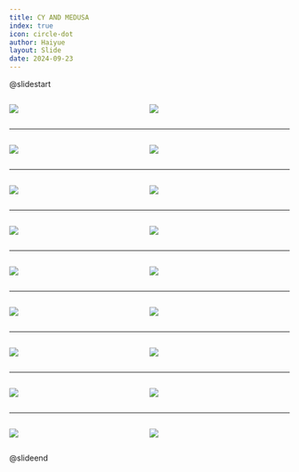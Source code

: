 ```yaml
---
title: CY AND MEDUSA
index: true
icon: circle-dot
author: Haiyue
layout: Slide
date: 2024-09-23
---
```

 
@slidestart

<div style="display:flex">
<div style="flex:1">

![](https://raw.githubusercontent.com/yclord/reading/refs/heads/master/english/Level-O/CY%20AND%20MEDUSA/001.webp)
</div>
<div style="flex:1">

![](https://raw.githubusercontent.com/yclord/reading/refs/heads/master/english/Level-O/CY%20AND%20MEDUSA/002.webp)
</div>
</div>

---

<div style="display:flex">
<div style="flex:1">

![](https://raw.githubusercontent.com/yclord/reading/refs/heads/master/english/Level-O/CY%20AND%20MEDUSA/003.webp)
</div>
<div style="flex:1">

![](https://raw.githubusercontent.com/yclord/reading/refs/heads/master/english/Level-O/CY%20AND%20MEDUSA/004.webp)
</div>
</div>

---

<div style="display:flex">
<div style="flex:1">

![](https://raw.githubusercontent.com/yclord/reading/refs/heads/master/english/Level-O/CY%20AND%20MEDUSA/005.webp)
</div>
<div style="flex:1">

![](https://raw.githubusercontent.com/yclord/reading/refs/heads/master/english/Level-O/CY%20AND%20MEDUSA/006.webp)
</div>
</div>

---

<div style="display:flex">
<div style="flex:1">

![](https://raw.githubusercontent.com/yclord/reading/refs/heads/master/english/Level-O/CY%20AND%20MEDUSA/007.webp)
</div>
<div style="flex:1">

![](https://raw.githubusercontent.com/yclord/reading/refs/heads/master/english/Level-O/CY%20AND%20MEDUSA/008.webp)
</div>
</div>

---

<div style="display:flex">
<div style="flex:1">

![](https://raw.githubusercontent.com/yclord/reading/refs/heads/master/english/Level-O/CY%20AND%20MEDUSA/009.webp)
</div>
<div style="flex:1">

![](https://raw.githubusercontent.com/yclord/reading/refs/heads/master/english/Level-O/CY%20AND%20MEDUSA/010.webp)
</div>
</div>

---

<div style="display:flex">
<div style="flex:1">

![](https://raw.githubusercontent.com/yclord/reading/refs/heads/master/english/Level-O/CY%20AND%20MEDUSA/011.webp)
</div>
<div style="flex:1">

![](https://raw.githubusercontent.com/yclord/reading/refs/heads/master/english/Level-O/CY%20AND%20MEDUSA/012.webp)
</div>
</div>

---

<div style="display:flex">
<div style="flex:1">

![](https://raw.githubusercontent.com/yclord/reading/refs/heads/master/english/Level-O/CY%20AND%20MEDUSA/013.webp)
</div>
<div style="flex:1">

![](https://raw.githubusercontent.com/yclord/reading/refs/heads/master/english/Level-O/CY%20AND%20MEDUSA/014.webp)
</div>
</div>

---

<div style="display:flex">
<div style="flex:1">

![](https://raw.githubusercontent.com/yclord/reading/refs/heads/master/english/Level-O/CY%20AND%20MEDUSA/015.webp)
</div>
<div style="flex:1">

![](https://raw.githubusercontent.com/yclord/reading/refs/heads/master/english/Level-O/CY%20AND%20MEDUSA/016.webp)
</div>
</div>

---

<div style="display:flex">
<div style="flex:1">

![](https://raw.githubusercontent.com/yclord/reading/refs/heads/master/english/Level-O/CY%20AND%20MEDUSA/017.webp)
</div>
<div style="flex:1">

![](https://raw.githubusercontent.com/yclord/reading/refs/heads/master/english/Level-O/CY%20AND%20MEDUSA/018.webp)
</div>
</div>

@slideend